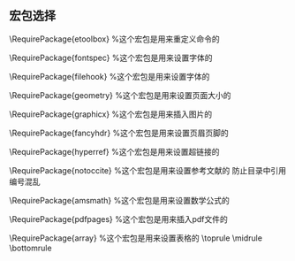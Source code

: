 
## 宏包选择
 \RequirePackage{etoolbox} %这个宏包是用来重定义命令的

 \RequirePackage{fontspec} %这个宏包是用来设置字体的

 \RequirePackage{filehook} %这个宏包是用来设置字体的

 \RequirePackage{geometry} %这个宏包是用来设置页面大小的

 \RequirePackage{graphicx} %这个宏包是用来插入图片的

 \RequirePackage{fancyhdr} %这个宏包是用来设置页眉页脚的

 \RequirePackage{hyperref} %这个宏包是用来设置超链接的

 \RequirePackage{notoccite} %这个宏包是用来设置参考文献的 防止目录中引用编号混乱

 \RequirePackage{amsmath} %这个宏包是用来设置数学公式的

\RequirePackage{pdfpages} %这个宏包是用来插入pdf文件的

\RequirePackage{array} %这个宏包是用来设置表格的 \toprule \midrule \bottomrule